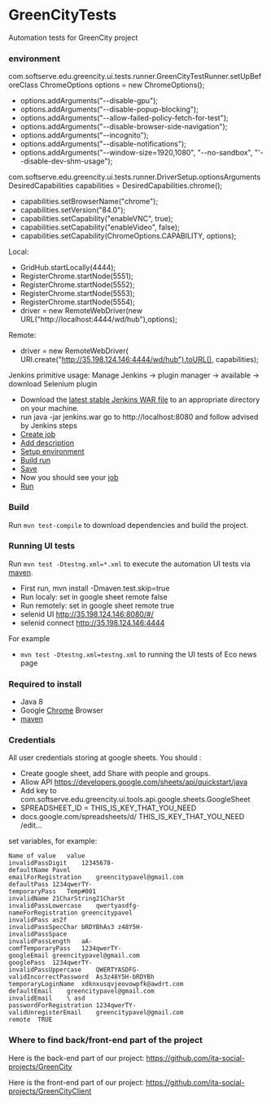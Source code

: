 # GreenCityTests
Automation tests for GreenCity project

### environment
com.softserve.edu.greencity.ui.tests.runner.GreenCityTestRunner.setUpBeforeClass
ChromeOptions options = new ChromeOptions();
* options.addArguments("--disable-gpu");
* options.addArguments("--disable-popup-blocking");
* options.addArguments("--allow-failed-policy-fetch-for-test");
* options.addArguments("--disable-browser-side-navigation");
* options.addArguments("--incognito");
* options.addArguments("--disable-notifications");
* options.addArguments("--window-size=1920,1080", "--no-sandbox", "'--disable-dev-shm-usage");
            
com.softserve.edu.greencity.ui.tests.runner.DriverSetup.optionsArguments
DesiredCapabilities capabilities = DesiredCapabilities.chrome();
* capabilities.setBrowserName("chrome");
* capabilities.setVersion("84.0");
* capabilities.setCapability("enableVNC", true);
* capabilities.setCapability("enableVideo", false);
* capabilities.setCapability(ChromeOptions.CAPABILITY, options);

Local:
* GridHub.startLocally(4444);
* RegisterChrome.startNode(5551);
* RegisterChrome.startNode(5552);
* RegisterChrome.startNode(5553);
* RegisterChrome.startNode(5554);
* driver = new RemoteWebDriver(new URL("http://localhost:4444/wd/hub"),options);

Remote:
* driver = new RemoteWebDriver(
                    URI.create("http://35.198.124.146:4444/wd/hub").toURL(),
                    capabilities);
                    
Jenkins primitive usage:
 Manage Jenkins -> plugin manager -> available -> download Selenium plugin
 - Download the [latest stable Jenkins WAR file](http://mirrors.jenkins.io/war-stable/latest/jenkins.war) to an appropriate directory on your machine.
 - run java -jar jenkins.war go to http://localhost:8080 and follow advised by Jenkins steps
 - [Create job](https://dl.dropboxusercontent.com/s/y06thpciqfxtvk0/shot_200821_200455.png)
 - [Add description](https://dl.dropboxusercontent.com/s/8xbw5l23e7gpsz6/shot_200821_200719.png)
 - [Setup environment](https://dl.dropboxusercontent.com/s/ft619bnskcm7zqa/shot_200821_200850.png)
 - [Build run](https://dl.dropboxusercontent.com/s/wzbffbvb47837ga/shot_200821_200951.png)
 - [Save](https://dl.dropboxusercontent.com/s/dc3v0gpvkm84yc3/shot_200821_201047.png)
 - Now you should see your [job](http://localhost:8080/)
 - [Run](https://dl.dropboxusercontent.com/s/32byliz8hoytbkb/shot_200821_201323.png)
 
### Build
Run `mvn test-compile` to download dependencies and build the project.


### Running UI tests
Run `mvn test -Dtestng.xml=*.xml` to execute the automation UI tests via [maven](https://maven.apache.org/).
* First run, mvn install -Dmaven.test.skip=true
* Run localy: set in google sheet remote false
* Run remotely: set in google sheet remote true
* selenid UI http://35.198.124.146:8080/#/
* selenid connect http://35.198.124.146:4444

For example
* `mvn test -Dtestng.xml=testng.xml` to running the UI tests of Eco news page


### Required to install

* Java 8
* Google [Chrome](https://www.google.com/chrome/) Browser
* [maven](https://maven.apache.org/)

### Credentials 
All user credentials storing at google sheets.
You should :
* Create  google sheet, add Share with people and groups.
* Allow API https://developers.google.com/sheets/api/quickstart/java
* Add key to com.softserve.edu.greencity.ui.tools.api.google.sheets.GoogleSheet
* SPREADSHEET_ID = THIS_IS_KEY_THAT_YOU_NEED
* docs.google.com/spreadsheets/d/ THIS_IS_KEY_THAT_YOU_NEED  /edit...

  
set variables, for example:

```
Name of value	value
invalidPassDigit	12345678-
defaultName	Pavel
emailForRegistration	greencitypavel@gmail.com
defaultPass	1234qwerTY-
temporaryPass	Temp#001
invalidName	21CharString21CharSt
invalidPassLowercase	qwertyasdfg-
nameForRegistration	greencitypavel
invalidPass	as2f
invalidPassSpecChar	bRDYBhAs3 z48Y5H-
invalidPassSpace	                                         
invalidPassLength	aA-
comfTemporaryPass	1234qwerTY-
googleEmail	greencitypavel@gmail.com
googlePass	1234qwerTY-
invalidPassUppercase	QWERTYASDFG-
validIncorrectPassword	As3z48Y5H-bRDYBh
temporaryLoginName	xdknxusqvjeovowpfk@awdrt.com
defaultEmail	greencitypavel@gmail.com
invalidEmail	\ asd 
passwordForRegistration	1234qwerTY-
validUnregisterEmail	greencitypavel@gmail.com
remote	TRUE
```


### Where to find back/front-end part of the project

Here is the back-end part of our project: https://github.com/ita-social-projects/GreenCity

Here is the front-end part of our project: https://github.com/ita-social-projects/GreenCityClient
